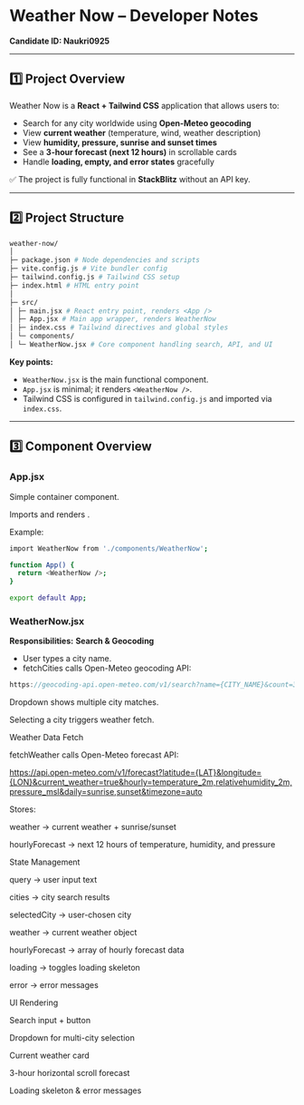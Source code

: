 # Weather Now – Developer Notes

**Candidate ID: Naukri0925**

---

## 1️⃣ Project Overview

Weather Now is a **React + Tailwind CSS** application that allows users to:

- Search for any city worldwide using **Open-Meteo geocoding**
- View **current weather** (temperature, wind, weather description)
- View **humidity, pressure, sunrise and sunset times**
- See a **3-hour forecast (next 12 hours)** in scrollable cards
- Handle **loading, empty, and error states** gracefully

✅ The project is fully functional in **StackBlitz** without an API key.

---

## 2️⃣ Project Structure

```bash
weather-now/
│
├─ package.json # Node dependencies and scripts
├─ vite.config.js # Vite bundler config
├─ tailwind.config.js # Tailwind CSS setup
├─ index.html # HTML entry point
│
├─ src/
│ ├─ main.jsx # React entry point, renders <App />
│ ├─ App.jsx # Main app wrapper, renders WeatherNow
│ ├─ index.css # Tailwind directives and global styles
│ └─ components/
│ └─ WeatherNow.jsx # Core component handling search, API, and UI

```

**Key points:**
- `WeatherNow.jsx` is the main functional component.
- `App.jsx` is minimal; it renders `<WeatherNow />`.
- Tailwind CSS is configured in `tailwind.config.js` and imported via `index.css`.

---

## 3️⃣ Component Overview

### App.jsx

Simple container component.

Imports and renders <WeatherNow />.

Example:
```bash
import WeatherNow from './components/WeatherNow';

function App() {
  return <WeatherNow />;
}

export default App;
```
### WeatherNow.jsx

**Responsibilities:**
**Search & Geocoding**

- User types a city name.
- fetchCities calls Open-Meteo geocoding API:
```jsx
https://geocoding-api.open-meteo.com/v1/search?name={CITY_NAME}&count=3
```

Dropdown shows multiple city matches.

Selecting a city triggers weather fetch.

Weather Data Fetch

fetchWeather calls Open-Meteo forecast API:

https://api.open-meteo.com/v1/forecast?latitude={LAT}&longitude={LON}&current_weather=true&hourly=temperature_2m,relativehumidity_2m,pressure_msl&daily=sunrise,sunset&timezone=auto


Stores:

weather → current weather + sunrise/sunset

hourlyForecast → next 12 hours of temperature, humidity, and pressure

State Management

query → user input text

cities → city search results

selectedCity → user-chosen city

weather → current weather object

hourlyForecast → array of hourly forecast data

loading → toggles loading skeleton

error → error messages

UI Rendering

Search input + button

Dropdown for multi-city selection

Current weather card

3-hour horizontal scroll forecast

Loading skeleton & error messages

    











